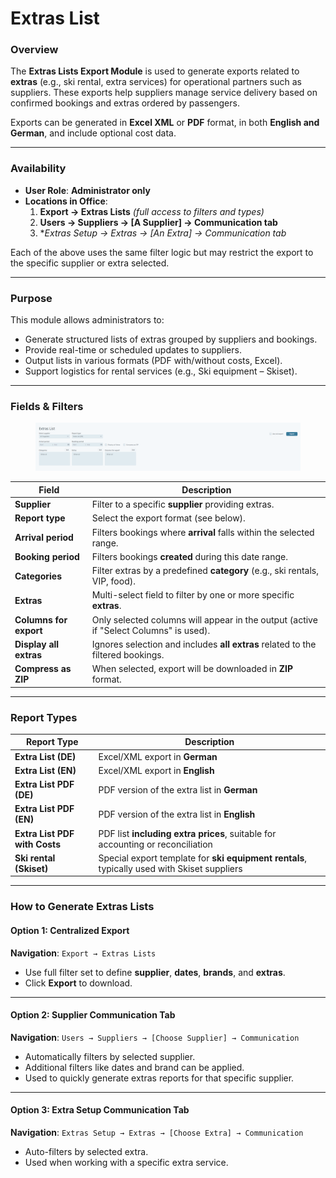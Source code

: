 # Extras List

### Overview

The **Extras Lists Export Module** is used to generate exports related to **extras** (e.g., ski rental, extra services) for operational partners such as suppliers. These exports help suppliers manage service delivery based on confirmed bookings and extras ordered by passengers.

Exports can be generated in **Excel XML** or **PDF** format, in both **English and German**, and include optional cost data.

***

### Availability

* **User Role**: **Administrator only**
* **Locations in Office**:
  1. **Export → Extras Lists** _(full access to filters and types)_
  2. **Users → Suppliers → \[A Supplier] → Communication tab**
  3. \*_Extras Setup → Extras → \[An Extra] → Communication tab_

Each of the above uses the same filter logic but may restrict the export to the specific supplier or extra selected.

***

### Purpose

This module allows administrators to:

* Generate structured lists of extras grouped by suppliers and bookings.
* Provide real-time or scheduled updates to suppliers.
* Output lists in various formats (PDF with/without costs, Excel).
* Support logistics for rental services (e.g., Ski equipment – Skiset).

***

### Fields & Filters

<figure><img src="../.gitbook/assets/image (3).png" alt=""><figcaption></figcaption></figure>

| Field                  | Description                                                                           |
| ---------------------- | ------------------------------------------------------------------------------------- |
| **Supplier**           | Filter to a specific **supplier** providing extras.                                   |
| **Report type**        | Select the export format (see below).                                                 |
| **Arrival period**     | Filters bookings where **arrival** falls within the selected range.                   |
| **Booking period**     | Filters bookings **created** during this date range.                                  |
| **Categories**         | Filter extras by a predefined **category** (e.g., ski rentals, VIP, food).            |
| **Extras**             | Multi-select field to filter by one or more specific **extras**.                      |
| **Columns for export** | Only selected columns will appear in the output (active if "Select Columns" is used). |
| **Display all extras** | Ignores selection and includes **all extras** related to the filtered bookings.       |
| **Compress as ZIP**    | When selected, export will be downloaded in **ZIP** format.                           |

***

### Report Types

| Report Type                   | Description                                                                                 |
| ----------------------------- | ------------------------------------------------------------------------------------------- |
| **Extra List (DE)**           | Excel/XML export in **German**                                                              |
| **Extra List (EN)**           | Excel/XML export in **English**                                                             |
| **Extra List PDF (DE)**       | PDF version of the extra list in **German**                                                 |
| **Extra List PDF (EN)**       | PDF version of the extra list in **English**                                                |
| **Extra List PDF with Costs** | PDF list **including extra prices**, suitable for accounting or reconciliation              |
| **Ski rental (Skiset)**       | Special export template for **ski equipment rentals**, typically used with Skiset suppliers |

***

### How to Generate Extras Lists

#### Option 1: Centralized Export

**Navigation**: `Export → Extras Lists`

* Use full filter set to define **supplier**, **dates**, **brands**, and **extras**.
* Click **Export** to download.

***

#### Option 2: Supplier Communication Tab

**Navigation**: `Users → Suppliers → [Choose Supplier] → Communication`

* Automatically filters by selected supplier.
* Additional filters like dates and brand can be applied.
* Used to quickly generate extras reports for that specific supplier.

***

#### Option 3: Extra Setup Communication Tab

**Navigation**: `Extras Setup → Extras → [Choose Extra] → Communication`

* Auto-filters by selected extra.
* Used when working with a specific extra service.
